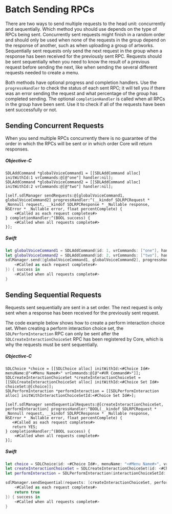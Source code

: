 # Batch Sending RPCs
There are two ways to send multiple requests to the head unit: concurrently and sequentially. Which method you should use depends on the type of RPCs being sent. Concurrently sent requests might finish in a random order and should only be used when none of the requests in the group depend on the response of another, such as when uploading a group of artworks. Sequentially sent requests only send the next request in the group when a response has been received for the previously sent RPC. Requests should be sent sequentially when you need to know the result of a previous request before sending the next, like when sending the several different requests needed to create a menu.

Both methods have optional progress and completion handlers. Use the `progressHandler` to check the status of each sent RPC; it will tell you if there was an error sending the request and what percentage of the group has completed sending. The optional `completionHandler` is called when all RPCs in the group have been sent. Use it to check if all of the requests have been sent successfully or not.

## Sending Concurrent Requests
When you send multiple RPCs concurrently there is no guarantee of the order in which the RPCs will be sent or in which order Core will return responses.

##### Objective-C
```objc
SDLAddCommand *globalVoiceCommand1 = [[SDLAddCommand alloc] initWithId:1 vrCommands:@[@"one"] handler:nil];
SDLAddCommand *globalVoiceCommand2 = [[SDLAddCommand alloc] initWithId:2 vrCommands:@[@"two"] handler:nil];

[self.sdlManager sendRequests:@[globalVoiceCommand1, globalVoiceCommand2] progressHandler:^(__kindof SDLRPCRequest * _Nonnull request, __kindof SDLRPCResponse * _Nullable response, NSError * _Nullable error, float percentComplete) {
    <#Called as each request completes#>
} completionHandler:^(BOOL success) {
    <#Called when all requests complete#>
}];
```

##### Swift
```swift
let globalVoiceCommand1 = SDLAddCommand(id: 1, vrCommands: ["one"], handler: nil)
let globalVoiceCommand2 = SDLAddCommand(id: 2, vrCommands: ["two"], handler: nil)
sdlManager.send([globalVoiceCommand1, globalVoiceCommand2], progressHandler: { (request, response, error, percentComplete) in
    <#Called as each request completes#>
}) { success in
    <#Called when all requests complete#>
}
```

## Sending Sequential Requests
Requests sent sequentially are sent in a set order. The next request is only sent when a response has been received for the previously sent request.

The code example below shows how to create a perform interaction choice set. When creating a perform interaction choice set, the `SDLPerformInteraction` RPC can only be sent after the `SDLCreateInteractionChoiceSet` RPC has been registered by Core, which is why the requests must be sent sequentially.

##### Objective-C
```objc
SDLChoice *choice = [[SDLChoice alloc] initWithId:<#Choice Id#> menuName:@"<#Menu Name#>" vrCommands:@[@"<#VR Command#>"]];
SDLCreateInteractionChoiceSet *createInteractionChoiceSet = [[SDLCreateInteractionChoiceSet alloc] initWithId:<#Choice Set Id#> choiceSet:@[choice]];
SDLPerformInteraction *performInteraction = [[SDLPerformInteraction alloc] initWithInteractionChoiceSetId:<#Choice Set Id#>];

[self.sdlManager sendSequentialRequests:@[createInteractionChoiceSet, performInteraction] progressHandler:^BOOL(__kindof SDLRPCRequest * _Nonnull request, __kindof SDLRPCResponse * _Nullable response, NSError * _Nullable error, float percentComplete) {
   <#Called as each request completes#>
   return YES;
} completionHandler:^(BOOL success) {
    <#Called when all requests complete#>
}];
```

##### Swift
```swift
let choice = SDLChoice(id: <#Choice Id#>, menuName: "<#Menu Name#>", vrCommands: ["<#VR Command#>"])
let createInteractionChoiceSet = SDLCreateInteractionChoiceSet(id: <#Choice Set Id#>, choiceSet: [choice])
let performInteraction = SDLPerformInteraction(interactionChoiceSetId: <#Choice Set Id#>)

sdlManager.sendSequential(requests: [createInteractionChoiceSet, performInteraction], progressHandler: { (request, response, error, percentageCompleted) -> Bool in
    <#Called as each request completes#>
    return true
}) { success in
    <#Called when all requests complete#>
}
```
